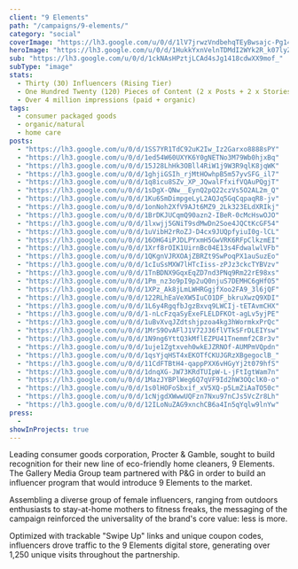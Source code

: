 ```yaml
---
client: "9 Elements"
path: "/campaigns/9-elements/"
category: "social"
coverImage: "https://lh3.google.com/u/0/d/1lV7jrwzVndbehqTEyBwsajc-Pg14Fekt"
heroImage: "https://lh3.google.com/u/0/d/1HukkYxnVelnTDMdI2WYk2R_k07lyZnqz"
sub: "https://lh3.google.com/u/0/d/1ckNAsHPztjLCAd4sJg1418cdwXX9mof_"
subType: "image"
stats:
  - Thirty (30) Influencers (Rising Tier)
  - One Hundred Twenty (120) Pieces of Content (2 x Posts + 2 x Stories w/ Swipe Up)
  - Over 4 million impressions (paid + organic)
tags:
  - consumer packaged goods
  - organic/natural
  - home care
posts:
  - "https://lh3.google.com/u/0/d/1SS7YR1TdC92uK2Iw_Iz2Garxo8888sPY"
  - "https://lh3.google.com/u/0/d/1ed54W60UXYK6Y0gNETNo3M79Wb0hjxBq"
  - "https://lh3.google.com/u/0/d/15J28LhHk3OBll4RiW1j9W3R9qlK8jqWK"
  - "https://lh3.google.com/u/0/d/1ghjiGSIh_rjMtHOwhpB5m57yvSFG_il7"
  - "https://lh3.google.com/u/0/d/1q8icu8SZv_XP_JQwalFfxifVQAuPQgjT"
  - "https://lh3.google.com/u/0/d/1sDgX-QNw__EynQ2pQ22czVs5O2AL2m_Q"
  - "https://lh3.google.com/u/0/d/1Ku6SmDimpgeLyL2AQJq5GqCqpaqR8-jv"
  - "https://lh3.google.com/u/0/d/1onNoh2XfV9AJt6MZ9_2Lk323ELdXRIkj"
  - "https://lh3.google.com/u/0/d/1BrDKJUCqmQ90azn2-IBeR-0cMcHswOJO"
  - "https://lh3.google.com/u/0/d/1lxwjj5GNiT9sdMwDn2Soe4JQCtKcGF54"
  - "https://lh3.google.com/u/0/d/1uVibH2rRoZJ-D4cx9JUQpfyiuI0g-lCL"
  - "https://lh3.google.com/u/0/d/16OHG4iPJDLPYxmH5GwVRK6RFpClkzmEI"
  - "https://lh3.google.com/u/0/d/1Xrf8rOIK1UirnBc04E13s4FdwalwlVFb"
  - "https://lh3.google.com/u/0/d/1QKgnVJRXOAjZBRZt9SwPoqPX1auSuzEo"
  - "https://lh3.google.com/u/0/d/1cIuSsMXW7lHTcIiss-zPJz3ckcTYBVzv"
  - "https://lh3.google.com/u/0/d/1TnBDNX9GqxEqZD7nd3PNq9Rm22rE98xs"
  - "https://lh3.google.com/u/0/d/1Pm_nz3o9pI9p2uQ0njuS7DEMHC6gHfO5"
  - "https://lh3.google.com/u/0/d/1XPz_Ak8jLmLWHRGgjfXoo2FA9_3l6jQF"
  - "https://lh3.google.com/u/0/d/122RLhEaVeXW5IuCO1DF_bkruXwzQ9XDI"
  - "https://lh3.google.com/u/0/d/1L6y4RgqfbJgzBxvq9LWCIj-tETAvmCHX"
  - "https://lh3.google.com/u/0/d/1-nLcFzqaSyExeFLELDFKOt-agLv5yjPE"
  - "https://lh3.google.com/u/0/d/1uBvXvqJZdtshjpzoa4kg3hWormkxPrQc"
  - "https://lh3.google.com/u/0/d/1MrS9OvAFlJ1V72J36flVTkSFrDLEIYsw"
  - "https://lh3.google.com/u/0/d/1N9ng6YttQ3kMflEZPU41Tnemmf2C8r3v"
  - "https://lh3.google.com/u/0/d/1uje1Zgtxveh0wkEJZRNOf-AUMPmVQpdn"
  - "https://lh3.google.com/u/0/d/1qsYjqHST4xEKOTfCKUJGRzXBgegoclB_"
  - "https://lh3.google.com/u/0/d/11CdFTBtH4-qappPXX6vHGyYj2t079hfS"
  - "https://lh3.google.com/u/0/d/1dnqXG-JW73KRdTUIpW-L-jFtIgtWam7n"
  - "https://lh3.google.com/u/0/d/1MazJYBPlWeg6Q7qVF9Id2hW3OQclK0-o"
  - "https://lh3.google.com/u/0/d/1s0lHOFoSbxif_xV5XQ-p5LmZiAaTO50c"
  - "https://lh3.google.com/u/0/d/1cNjgdXWwwUQFzn7Nxu97nCJs5VcZr8Lh"
  - "https://lh3.google.com/u/0/d/12ILoNuZAG9xnchCB6a4In5qYqlw9lnYw"
press:
  -
showInProjects: true
---
```


Leading consumer goods corporation, Procter & Gamble, sought to build recognition for their new line of eco-friendly home cleaners, 9 Elements. The Gallery Media Group team partnered with P&G in order to build an influencer program that would introduce 9 Elements to the market.

Assembling a diverse group of female influencers, ranging from outdoors enthusiasts to stay-at-home mothers to fitness freaks, the messaging of the campaign reinforced the universality of the brand's core value: less is more.

Optimized with trackable "Swipe Up" links and unique coupon codes, influencers drove traffic to the 9 Elements digital store, generating over 1,250 unique visits throughout the partnership.

